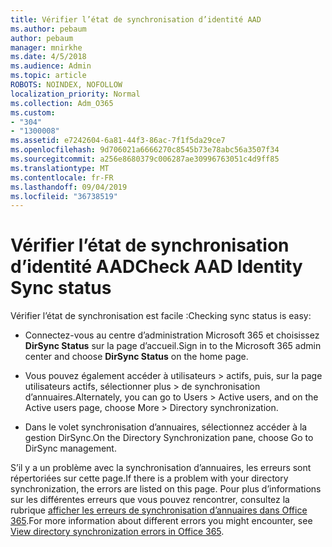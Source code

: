 ```yaml
---
title: Vérifier l’état de synchronisation d’identité AAD
ms.author: pebaum
author: pebaum
manager: mnirkhe
ms.date: 4/5/2018
ms.audience: Admin
ms.topic: article
ROBOTS: NOINDEX, NOFOLLOW
localization_priority: Normal
ms.collection: Adm_O365
ms.custom:
- "304"
- "1300008"
ms.assetid: e7242604-6a81-44f3-86ac-7f1f5da29ce7
ms.openlocfilehash: 9d706021a6666270c8545b73e78abc56a3507f34
ms.sourcegitcommit: a256e8680379c006287ae30996763051c4d9ff85
ms.translationtype: MT
ms.contentlocale: fr-FR
ms.lasthandoff: 09/04/2019
ms.locfileid: "36738519"
---
```

# <a name="check-aad-identity-sync-status"></a><span data-ttu-id="820d6-102">Vérifier l’état de synchronisation d’identité AAD</span><span class="sxs-lookup"><span data-stu-id="820d6-102">Check AAD Identity Sync status</span></span>

<span data-ttu-id="820d6-103">Vérifier l’état de synchronisation est facile :</span><span class="sxs-lookup"><span data-stu-id="820d6-103">Checking sync status is easy:</span></span>
  
- <span data-ttu-id="820d6-104">Connectez-vous au centre d’administration Microsoft 365 et choisissez **DirSync Status** sur la page d’accueil.</span><span class="sxs-lookup"><span data-stu-id="820d6-104">Sign in to the Microsoft 365 admin center and choose **DirSync Status** on the home page.</span></span>

- <span data-ttu-id="820d6-105">Vous pouvez également accéder à utilisateurs \> actifs, puis, sur la page utilisateurs actifs, sélectionner plus \> de synchronisation d’annuaires.</span><span class="sxs-lookup"><span data-stu-id="820d6-105">Alternately, you can go to Users \> Active users, and on the Active users page, choose More \> Directory synchronization.</span></span>

- <span data-ttu-id="820d6-106">Dans le volet synchronisation d’annuaires, sélectionnez accéder à la gestion DirSync.</span><span class="sxs-lookup"><span data-stu-id="820d6-106">On the Directory Synchronization pane, choose Go to DirSync management.</span></span>

<span data-ttu-id="820d6-107">S’il y a un problème avec la synchronisation d’annuaires, les erreurs sont répertoriées sur cette page.</span><span class="sxs-lookup"><span data-stu-id="820d6-107">If there is a problem with your directory synchronization, the errors are listed on this page.</span></span> <span data-ttu-id="820d6-108">Pour plus d’informations sur les différentes erreurs que vous pouvez rencontrer, consultez la rubrique [afficher les erreurs de synchronisation d’annuaires dans Office 365](https://docs.microsoft.com//office365/enterprise/identify-directory-synchronization-errors).</span><span class="sxs-lookup"><span data-stu-id="820d6-108">For more information about different errors you might encounter, see [View directory synchronization errors in Office 365](https://docs.microsoft.com//office365/enterprise/identify-directory-synchronization-errors).</span></span>
  